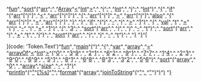 ^[fun](code: 'Token.Keyword.Declaration')^[ ](code: 'Token.Text')^[sort](code: 'Token.Name.Function')^[(](code: 'Token.Punctuation')^[arr](code: 'Token.Name')^[:](code: 'Token.Punctuation')^[ ](code: 'Token.Text')^[Array](code: 'Token.Name')^[<](code: 'Token.Operator')^[Int](code: 'Token.Keyword.Type')^[>](code: 'Token.Operator')^[,](code: 'Token.Punctuation')^[ ](code: 'Token.Text')^[i](code: 'Token.Name')^[:](code: 'Token.Punctuation')^[ ](code: 'Token.Text')^[Int](code: 'Token.Keyword.Type')^[,](code: 'Token.Punctuation')^[ ](code: 'Token.Text')^[j](code: 'Token.Name')^[:](code: 'Token.Punctuation')^[ ](code: 'Token.Text')^[Int](code: 'Token.Keyword.Type')^[)](code: 'Token.Punctuation')^[ ](code: 'Token.Text')^[{](code: 'Token.Punctuation')^[
  ](code: 'Token.Text')^[if](code: 'Token.Keyword')^[ ](code: 'Token.Text')^[(](code: 'Token.Punctuation')^[arr](code: 'Token.Name')^[\[](code: 'Token.Operator')^[j](code: 'Token.Name')^[\]](code: 'Token.Operator')^[ ](code: 'Token.Text')^[<](code: 'Token.Operator')^[ ](code: 'Token.Text')^[arr](code: 'Token.Name')^[\[](code: 'Token.Operator')^[i](code: 'Token.Name')^[\]](code: 'Token.Operator')^[)](code: 'Token.Punctuation')^[ ](code: 'Token.Text')^[{](code: 'Token.Punctuation')^[
    ](code: 'Token.Text')^[arr](code: 'Token.Name')^[\[](code: 'Token.Operator')^[i](code: 'Token.Name')^[\]](code: 'Token.Operator')^[ ](code: 'Token.Text')^[=](code: 'Token.Operator')^[ ](code: 'Token.Text')^[arr](code: 'Token.Name')^[\[](code: 'Token.Operator')^[j](code: 'Token.Name')^[\]](code: 'Token.Operator')^[.](code: 'Token.Punctuation')^[also](code: 'Token.Name.Attribute')^[ ](code: 'Token.Text')^[{](code: 'Token.Punctuation')^[ ](code: 'Token.Text')^[arr](code: 'Token.Name')^[\[](code: 'Token.Operator')^[j](code: 'Token.Name')^[\]](code: 'Token.Operator')^[ ](code: 'Token.Text')^[=](code: 'Token.Operator')^[ ](code: 'Token.Text')^[arr](code: 'Token.Name')^[\[](code: 'Token.Operator')^[i](code: 'Token.Name')^[\]](code: 'Token.Operator')^[ ](code: 'Token.Text')^[}](code: 'Token.Punctuation')^[
  ](code: 'Token.Text')^[}](code: 'Token.Punctuation')^[
  ](code: 'Token.Text')^[if](code: 'Token.Keyword')^[ ](code: 'Token.Text')^[(](code: 'Token.Punctuation')^[j](code: 'Token.Name')^[ ](code: 'Token.Text')^[\-](code: 'Token.Operator')^[ ](code: 'Token.Text')^[i](code: 'Token.Name')^[ ](code: 'Token.Text')^[>](code: 'Token.Operator')^[ ](code: 'Token.Text')^[1](code: 'Token.Literal.Number')^[)](code: 'Token.Punctuation')^[ ](code: 'Token.Text')^[{](code: 'Token.Punctuation')^[
    ](code: 'Token.Text')^[val](code: 'Token.Keyword.Declaration')^[ ](code: 'Token.Text')^[t](code: 'Token.Name.Variable')^[ ](code: 'Token.Text')^[=](code: 'Token.Operator')^[ ](code: 'Token.Text')^[(](code: 'Token.Punctuation')^[j](code: 'Token.Name')^[ ](code: 'Token.Text')^[\-](code: 'Token.Operator')^[ ](code: 'Token.Text')^[i](code: 'Token.Name')^[ ](code: 'Token.Text')^[+](code: 'Token.Operator')^[ ](code: 'Token.Text')^[1](code: 'Token.Literal.Number')^[)](code: 'Token.Punctuation')^[ ](code: 'Token.Text')^[/](code: 'Token.Operator')^[ ](code: 'Token.Text')^[3](code: 'Token.Literal.Number')^[;](code: 'Token.Punctuation')^[
    ](code: 'Token.Text')^[sort](code: 'Token.Name')^[(](code: 'Token.Punctuation')^[arr](code: 'Token.Name')^[,](code: 'Token.Punctuation')^[ ](code: 'Token.Text')^[i](code: 'Token.Name')^[,](code: 'Token.Punctuation')^[ ](code: 'Token.Text')^[j](code: 'Token.Name')^[ ](code: 'Token.Text')^[\-](code: 'Token.Operator')^[ ](code: 'Token.Text')^[t](code: 'Token.Name')^[)](code: 'Token.Punctuation')^[;](code: 'Token.Punctuation')^[
    ](code: 'Token.Text')^[sort](code: 'Token.Name')^[(](code: 'Token.Punctuation')^[arr](code: 'Token.Name')^[,](code: 'Token.Punctuation')^[ ](code: 'Token.Text')^[i](code: 'Token.Name')^[ ](code: 'Token.Text')^[+](code: 'Token.Operator')^[ ](code: 'Token.Text')^[t](code: 'Token.Name')^[,](code: 'Token.Punctuation')^[ ](code: 'Token.Text')^[j](code: 'Token.Name')^[)](code: 'Token.Punctuation')^[;](code: 'Token.Punctuation')^[
    ](code: 'Token.Text')^[sort](code: 'Token.Name')^[(](code: 'Token.Punctuation')^[arr](code: 'Token.Name')^[,](code: 'Token.Punctuation')^[ ](code: 'Token.Text')^[i](code: 'Token.Name')^[,](code: 'Token.Punctuation')^[ ](code: 'Token.Text')^[j](code: 'Token.Name')^[ ](code: 'Token.Text')^[\-](code: 'Token.Operator')^[ ](code: 'Token.Text')^[t](code: 'Token.Name')^[)](code: 'Token.Punctuation')^[;](code: 'Token.Punctuation')^[
  ](code: 'Token.Text')^[}](code: 'Token.Punctuation')
^[}](code: 'Token.Punctuation')^[

](code: 'Token.Text')^[fun](code: 'Token.Keyword.Declaration')^[ ](code: 'Token.Text')^[main](code: 'Token.Name.Function')^[(](code: 'Token.Punctuation')^[)](code: 'Token.Punctuation')^[ ](code: 'Token.Text')^[{](code: 'Token.Punctuation')^[
  ](code: 'Token.Text')^[var](code: 'Token.Keyword.Declaration')^[ ](code: 'Token.Text')^[array](code: 'Token.Name.Variable')^[ ](code: 'Token.Text')^[=](code: 'Token.Operator')^[ ](code: 'Token.Text')^[arrayOf](code: 'Token.Name')^[<](code: 'Token.Operator')^[Int](code: 'Token.Keyword.Type')^[>](code: 'Token.Operator')^[(](code: 'Token.Punctuation')^[0](code: 'Token.Literal.Number')^[,](code: 'Token.Punctuation')^[ ](code: 'Token.Text')^[3](code: 'Token.Literal.Number')^[9](code: 'Token.Literal.Number')^[,](code: 'Token.Punctuation')^[ ](code: 'Token.Text')^[2](code: 'Token.Literal.Number')^[1](code: 'Token.Literal.Number')^[,](code: 'Token.Punctuation')^[ ](code: 'Token.Text')^[6](code: 'Token.Literal.Number')^[2](code: 'Token.Literal.Number')^[,](code: 'Token.Punctuation')^[ ](code: 'Token.Text')^[9](code: 'Token.Literal.Number')^[1](code: 'Token.Literal.Number')^[,](code: 'Token.Punctuation')^[ ](code: 'Token.Text')^[7](code: 'Token.Literal.Number')^[7](code: 'Token.Literal.Number')^[,](code: 'Token.Punctuation')^[ ](code: 'Token.Text')^[1](code: 'Token.Literal.Number')^[4](code: 'Token.Literal.Number')^[,](code: 'Token.Punctuation')^[ ](code: 'Token.Text')^[2](code: 'Token.Literal.Number')^[3](code: 'Token.Literal.Number')^[,](code: 'Token.Punctuation')^[
    ](code: 'Token.Text')^[9](code: 'Token.Literal.Number')^[0](code: 'Token.Literal.Number')^[,](code: 'Token.Punctuation')^[ ](code: 'Token.Text')^[6](code: 'Token.Literal.Number')^[9](code: 'Token.Literal.Number')^[,](code: 'Token.Punctuation')^[ ](code: 'Token.Text')^[5](code: 'Token.Literal.Number')^[1](code: 'Token.Literal.Number')^[,](code: 'Token.Punctuation')^[ ](code: 'Token.Text')^[8](code: 'Token.Literal.Number')^[1](code: 'Token.Literal.Number')^[,](code: 'Token.Punctuation')^[ ](code: 'Token.Text')^[6](code: 'Token.Literal.Number')^[8](code: 'Token.Literal.Number')^[,](code: 'Token.Punctuation')^[ ](code: 'Token.Text')^[8](code: 'Token.Literal.Number')^[3](code: 'Token.Literal.Number')^[,](code: 'Token.Punctuation')^[ ](code: 'Token.Text')^[3](code: 'Token.Literal.Number')^[2](code: 'Token.Literal.Number')^[,](code: 'Token.Punctuation')^[ ](code: 'Token.Text')^[5](code: 'Token.Literal.Number')^[6](code: 'Token.Literal.Number')^[)](code: 'Token.Punctuation')^[
  ](code: 'Token.Text')^[sort](code: 'Token.Name')^[(](code: 'Token.Punctuation')^[array](code: 'Token.Name')^[,](code: 'Token.Punctuation')^[ ](code: 'Token.Text')^[0](code: 'Token.Literal.Number')^[,](code: 'Token.Punctuation')^[ ](code: 'Token.Text')^[array](code: 'Token.Name')^[.](code: 'Token.Punctuation')^[size](code: 'Token.Name.Attribute')^[ ](code: 'Token.Text')^[\-](code: 'Token.Operator')^[ ](code: 'Token.Text')^[1](code: 'Token.Literal.Number')^[)](code: 'Token.Punctuation')^[
  ](code: 'Token.Text')^[println](code: 'Token.Name')^[(](code: 'Token.Punctuation')^["](code: 'Token.Literal.String')^[\[%s\]](code: 'Token.Literal.String')^["](code: 'Token.Literal.String')^[.](code: 'Token.Punctuation')^[format](code: 'Token.Name.Attribute')^[(](code: 'Token.Punctuation')^[array](code: 'Token.Name')^[.](code: 'Token.Punctuation')^[joinToString](code: 'Token.Name.Attribute')^[(](code: 'Token.Punctuation')^["](code: 'Token.Literal.String')^[, ](code: 'Token.Literal.String')^["](code: 'Token.Literal.String')^[)](code: 'Token.Punctuation')^[)](code: 'Token.Punctuation')^[)](code: 'Token.Punctuation')
^[}](code: 'Token.Punctuation')
